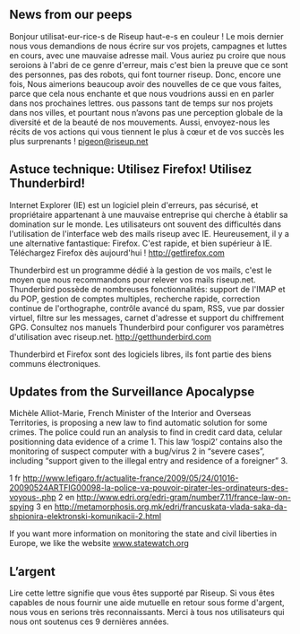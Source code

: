 ## News from our peeps

Bonjour utilisat-eur-rice-s de Riseup haut-e-s en couleur ! Le mois
dernier nous vous demandions de nous écrire sur vos projets, campagnes
et luttes en cours, avec une mauvaise adresse mail. Vous auriez pu
croire que nous seroions à l'abri de ce genre d'erreur, mais c'est bien
la preuve que ce sont des personnes, pas des robots, qui font tourner
riseup. Donc, encore une fois, Nous aimerions beaucoup avoir des
nouvelles de ce que vous faites, parce que cela nous enchante et que
nous voudrions aussi en en parler dans nos prochaines lettres. ous
passons tant de temps sur nos projets dans nos villes, et pourtant nous
n’avons pas une perception globale de la diversité et de la beauté de
nos mouvements. Aussi, envoyez-nous les récits de vos actions qui vous
tiennent le plus à cœur et de vos succès les plus surprenants !
pigeon@riseup.net


## Astuce technique: Utilisez Firefox! Utilisez Thunderbird!

Internet Explorer (IE) est un logiciel plein d'erreurs, pas sécurisé, et
propriétaire appartenant à une mauvaise entreprise qui cherche à établir
sa domination sur le monde. Les utilisateurs ont souvent des difficultés
dans l'utilisation de l'interface web des mails riseup avec IE.
Heureusement, il y a une alternative fantastique: Firefox. C'est rapide,
et bien supérieur à IE. Téléchargez Firefox dès aujourd'hui !
http://getfirefox.com

Thunderbird est un programme dédié à la gestion de vos mails, c'est le
moyen que nous recommandons pour relever vos mails riseup.net.
Thunderbird possède de nombreuses fonctionnalités: support de l'IMAP et
du POP, gestion de comptes multiples, recherche rapide, correction
continue de l'orthographe, contrôle avancé du spam, RSS, vue par dossier
virtuel, filtre sur les messages, carnet d'adresse et support du
chiffrement GPG. Consultez nos manuels Thunderbird pour configurer vos
paramètres d'utilisation avec riseup.net. http://getthunderbird.com

Thunderbird et Firefox sont des logiciels libres, ils font partie des
biens communs électroniques.

## Updates from the Surveillance Apocalypse

Michèle Alliot-Marie, French Minister of the Interior and Overseas
Territories, is proposing a new law to find automatic solution for some
crimes. The police could run an analysis to find in credit card data,
celular positionning data evidence of a crime 1. This law ‘lospi2’
contains also the monitoring of suspect computer with a bug/virus 2 in
“severe cases”, including “support given to the illegal entry and
residence of a foreigner” 3.

1 fr
http://www.lefigaro.fr/actualite-france/2009/05/24/01016-20090524ARTFIG00098-la-police-va-pouvoir-pirater-les-ordinateurs-des-voyous-.php
2 en http://www.edri.org/edri-gram/number7.11/france-law-on-spying
3 en
http://metamorphosis.org.mk/edri/francuskata-vlada-saka-da-shpionira-elektronski-komunikacii-2.html

If you want more information on monitoring the state and civil liberties
in Europe, we like the website www.statewatch.org

## L’argent

Lire cette lettre signifie que vous êtes supporté par Riseup. Si vous
êtes capables de nous fournir une aide mutuelle en retour sous forme
d'argent, nous vous en serions très reconnaissants. Merci à tous nos
utilisateurs qui nous ont soutenus ces 9 dernières années.
